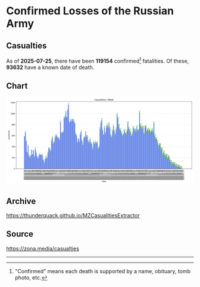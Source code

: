 
# Confirmed Losses of the Russian Army

## Casualties

As of **2025-07-25**, there have been **119154** confirmed[^1] fatalities.
Of these, **93632** have a known date of death.

## Chart

![7-Day Intervals Bar Chart](./docs/7days.svg)

## Archive

https://thunderquack.github.io/MZCasualitiesExtractor

## Source

https://zona.media/casualties

---

[^1]: "Confirmed" means each death is supported by a name, obituary, tomb photo, etc.
